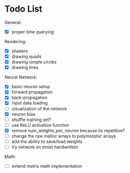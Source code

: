 # Todo List

General:
- [x] proper time querying

Rendering:
- [x] shaders
- [x] drawing quads
- [x] drawing simple circles
- [x] drawing lines

Neural Network:
- [x] basic neuron setup
- [x] forward propagation
- [x] back-propagation
- [x] input data loading
- [ ] visualization of the network
- [x] neuron bias
- [ ] shuffle training set?
- [ ] use ReLU activation function
- [x] remove num_weights_per_neuron because its repetitive?
- [ ] change the raw malloc arrays to polymorphic arrays
- [ ] add the ability to save/load weights
- [ ] try network on mnist handwritten

Math:
- [ ] extend matrix math implementation
